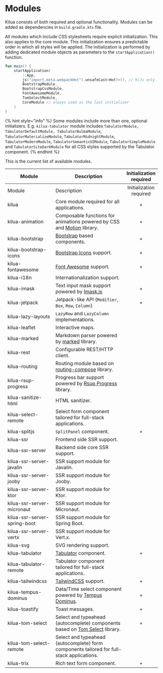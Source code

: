 # Modules

Kilua consists of both required and optional functionality. Modules can be added as dependencies in `build.gradle.kts` file.&#x20;

All modules which include CSS stylesheets require explicit initialization. This also applies to the core module. This initialization ensures a predictable order in which all styles will be applied. The initialization is performed by adding dedicated module objects as parameters to the `startApplication()` function.

```kotlin
fun main() {
    startApplication(
        ::App,
        js("import.meta.webpackHot").unsafeCast<Hot?>(), // K/Js only
        BootstrapModule,
        BootstrapCssModule,
        FontAwesomeModule,
        TomSelectModule,
        CoreModule // always used as the last initializer
    )
}
```

{% hint style="info" %}
Some modules include more than one, optional initializers. E.g. `kilua-tabulator` module includes `TabulatorModule, TabulatorDefaultModule, TabulatorBulmaModule`, `TabulatorMaterializeModule`, `TabulatorMidnightModule`, `TabulatorModernModule`, `TabulatorSemanticUIModule`, `TabulatorSimpleModule` and `TabulatorSiteDarkModule` for all CSS styles supported by the Tabulator component.
{% endhint %}

This is the current list of available modules.

<table data-header-hidden><thead><tr><th width="231">Module</th><th width="384.33333333333326">Description</th><th align="center">Initialization required</th></tr></thead><tbody><tr><td>Module</td><td>Description</td><td align="center">Initialization required</td></tr><tr><td>kilua</td><td>Core module required for all applications.</td><td align="center">+</td></tr><tr><td>kilua-animation</td><td>Composable functions for animations powered by CSS and <a href="https://motion.dev/">Motion</a> library.</td><td align="center">+</td></tr><tr><td>kilua-bootstrap</td><td><a href="https://getbootstrap.com/">Bootstrap</a> based components.</td><td align="center">+</td></tr><tr><td>kilua-bootstrap-icons</td><td><a href="https://icons.getbootstrap.com/">Bootstrap Icons</a> support.</td><td align="center">+</td></tr><tr><td>kilua-fontawesome</td><td><a href="https://fontawesome.com">Font Awesome</a> support.</td><td align="center">+</td></tr><tr><td>kilua-i18n</td><td>Internationalization support.</td><td align="center"></td></tr><tr><td>kilua-imask</td><td>Text input mask support powered by <a href="https://imask.js.org/">Imask.js</a></td><td align="center">+</td></tr><tr><td>kilua-jetpack</td><td>Jetpack-like API (<code>Modifier</code>, <code>Box</code>, <code>Row</code>, <code>Column</code>)</td><td align="center">+</td></tr><tr><td>kilua-lazy-layouts</td><td><code>LazyRow</code> and <code>LazyColumn</code> implementations.</td><td align="center"></td></tr><tr><td>kilua-leaflet</td><td>Interactive maps.</td><td align="center"></td></tr><tr><td>kilua-marked</td><td>Markdown parser powered by <a href="https://marked.js.org/">marked</a> library.</td><td align="center"></td></tr><tr><td>kilua-rest</td><td>Configurable REST/HTTP client.</td><td align="center"></td></tr><tr><td>kilua-routing</td><td>Routing module based on <a href="https://github.com/hfhbd/routing-compose">routing-compose</a> library.</td><td align="center"></td></tr><tr><td>kilua-rsup-progress</td><td>Progress bar support powered by <a href="https://skt-t1-byungi.github.io/rsup-progress/">Rsup Progress</a> library.</td><td align="center"></td></tr><tr><td>kilua-sanitize-html</td><td>HTML sanitizer.</td><td align="center"></td></tr><tr><td>kilua-select-remote</td><td>Select form component tailored for full-stack applications.</td><td align="center"></td></tr><tr><td>kilua-splitjs</td><td><code>SplitPanel</code> component.</td><td align="center">+</td></tr><tr><td>kilua-ssr</td><td>Frontend side SSR support.</td><td align="center"></td></tr><tr><td>kilua-ssr-server</td><td>Backend side core SSR support.</td><td align="center"></td></tr><tr><td>kilua-ssr-server-javalin</td><td>SSR support module for Javalin.</td><td align="center"></td></tr><tr><td>kilua-ssr-server-jooby</td><td>SSR support module for Jooby. </td><td align="center"></td></tr><tr><td>kilua-ssr-server-ktor</td><td>SSR support module for Ktor.</td><td align="center"></td></tr><tr><td>kilua-ssr-server-micronaut</td><td>SSR support module for Micronaut.</td><td align="center"></td></tr><tr><td>kilua-ssr-server-spring-boot</td><td>SSR support module for Spring Boot.</td><td align="center"></td></tr><tr><td>kilua-ssr-server-vertx</td><td>SSR support module for Vert.x.</td><td align="center"></td></tr><tr><td>kilua-svg</td><td>SVG rendering support.</td><td align="center"></td></tr><tr><td>kilua-tabulator</td><td><a href="https://tabulator.info/">Tabulator</a> component.</td><td align="center">+</td></tr><tr><td>kilua-tabulator-remote</td><td>Tabulator component tailored for full-stack applications.</td><td align="center"></td></tr><tr><td>kilua-tailwindcss</td><td><a href="https://tailwindcss.com/">TailwindCSS</a> support.</td><td align="center">+</td></tr><tr><td>kilua-tempus-dominus</td><td>Data/Time select component powered by <a href="https://getdatepicker.com/">Tempus Dominus</a>.</td><td align="center">+</td></tr><tr><td>kilua-toastify</td><td>Toast messages.</td><td align="center">+</td></tr><tr><td>kilua-tom-select</td><td>Select and typeahead (autocomplete) components based on <a href="https://tom-select.js.org/">Tom Select</a> library.</td><td align="center">+</td></tr><tr><td>kilua-tom-select-remote</td><td>Select and typeahead (autocomplete) form components tailored for full-stack applications.</td><td align="center"></td></tr><tr><td>kilua-trix</td><td>Rich text form component.</td><td align="center">+</td></tr></tbody></table>
